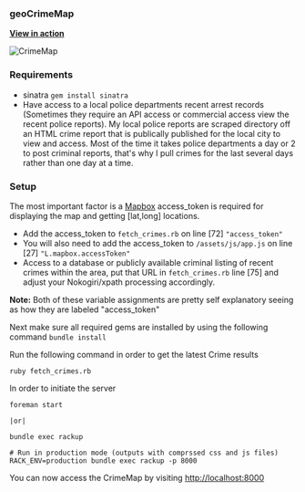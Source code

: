 ### geoCrimeMap

**[View in action](http://sixmethods.com/geoCrimeMap/)**

![CrimeMap](https://raw.githubusercontent.com/tarellel/geoCrimeMap/master/assets/img/f3ba5d602facdf469.png)



### Requirements
* sinatra `gem install sinatra`
* Have access to a local police departments recent arrest records (Sometimes they require an API access or commercial access view the recent police reports).
  My local police reports are scraped directory off an HTML crime report that is publically published for the local city to view and access.
  Most of the time it takes police departments a day or 2 to post criminal reports, that's why I pull crimes for the last several days rather than one day at a time.



### Setup

The most important factor is a [Mapbox](https://www.mapbox.com/) access_token is required for displaying the map and getting [lat,long] locations.

* Add the access_token to  `fetch_crimes.rb` on line [72] `"access_token"`
* You will also need to add the access_token to `/assets/js/app.js` on line [27] `"L.mapbox.accessToken"`
* Access to a database or publicly available criminal listing of recent crimes within the area, put that URL in `fetch_crimes.rb` line [75] and adjust your Nokogiri/xpath processing accordingly.

**Note:** Both of these variable assignments are pretty self explanatory seeing as how they are labeled "access_token"


Next make sure all required gems are installed by using the following command `bundle install`


Run the following command in order to get the latest Crime results
```shell
ruby fetch_crimes.rb
```

In order to initiate the server

```shell
foreman start

|or|

bundle exec rackup

# Run in production mode (outputs with comprssed css and js files)
RACK_ENV=production bundle exec rackup -p 8000
```

You can now access the CrimeMap by visiting  [http://localhost:8000](http://localhost:8000)

